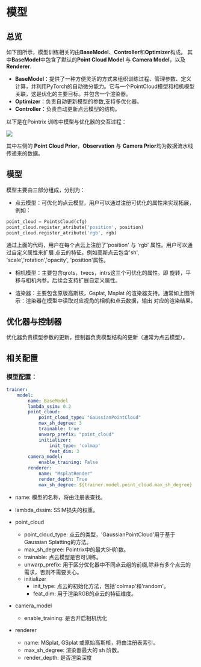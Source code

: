 # 模型

## 总览
如下图所示，模型训练相关的由**BaseModel**、**Controller**和**Optimizer**构成。
其中**BaseModel**中包含了默认的**Point Cloud Model** 与 **Camera Model**，以及 **Renderer**.

- **BaseModel**：提供了一种方便灵活的方式来组织训练过程、管理参数、定义计算，并利用PyTorch的自动微分能力。它与一个PointCloud模型和相机模型关联，这是优化的主要目标。并包含一个渲染器。
- **Optimizer**：负责自动更新模型的参数,支持多优化器。
- **Controller**：负责自动更新点云模型的结构。

以下是在Pointrix 训练中模型与优化器的交互过程：

![](../../images/model.png)

其中左侧的 **Point Cloud Prior**，**Observation** 与 **Camera Prior**均为数据流水线传递来的数据。

## 模型
模型主要由三部分组成，分别为：
- 点云模型：可优化的点云模型，用户可以通过注册可优化的属性来实现拓展，例如：
```python
point_cloud = PointsCloud(cfg)
point_cloud.register_atribute('position', position)
point_cloud.register_atribute('rgb', rgb)
```
通过上面的代码，用户在每个点云上注册了'position' 与 'rgb' 属性。用户可以通过自定义属性来扩展
点云的特征。例如高斯点云包含'sh', 'scale','rotation','opacity', 'position'属性。

- 相机模型：主要包含qrots，tvecs，intrs这三个可优化的属性。即 旋转，平移与相机内参。后续会支持扩展自定义属性。

- 渲染器：主要包含原版高斯核，Gsplat, Msplat 的渲染器支持。通常如上图所示：渲染器在模型中读取对应视角的相机和点云数据，输出
对应的渲染结果。

## 优化器与控制器
优化器负责模型参数的更新，控制器负责模型结构的更新（通常为点云模型）。

## 相关配置
### 模型配置：
```yaml
trainer:
    model:
        name: BaseModel
        lambda_ssim: 0.2
        point_cloud:
            point_cloud_type: "GaussianPointCloud"  
            max_sh_degree: 3
            trainable: true
            unwarp_prefix: "point_cloud"
            initializer:
                init_type: 'colmap'
                feat_dim: 3
        camera_model:
            enable_training: False
        renderer:
            name: "MsplatRender"
            render_depth: True
            max_sh_degree: ${trainer.model.point_cloud.max_sh_degree}
```
- name: 模型的名称，将由注册表查找。
- lambda_dssim: SSIM损失的权重。
- point_cloud
  - point_cloud_type: 点云的类型，'GaussianPointCloud'用于基于Gaussian Splatting的方法。
  - max_sh_degree: Pointrix中的最大SH阶数。
  - trainable: 点云模型是否可训练。
  - unwarp_prefix: 用于区分优化器中不同点云组的前缀,除非有多个点云的需求，否则不需要关心。
  - initializer
      - init_type: 点云的初始化方法，包括'colmap'和'random'。
      - feat_dim: 用于渲染RGB的点云的特征维度。
- camera_model
  - enable_training: 是否开启相机优化

- renderer
    - name: MSplat, GSplat 或原始高斯核，将由注册表索引。
    - max_sh_degree: 渲染器最大的 sh 阶数。
    - render_depth: 是否渲染深度
